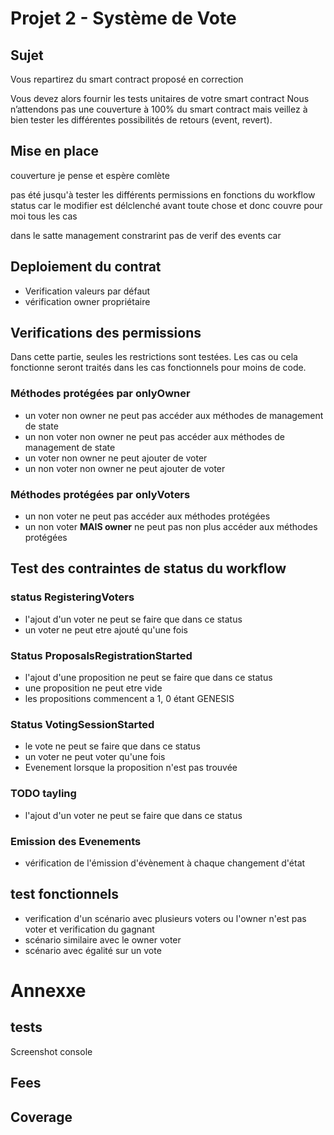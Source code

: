 # Projet 2 - Système de Vote

## Sujet
Vous repartirez du smart contract proposé en correction 

Vous devez alors fournir les tests unitaires de votre smart contract Nous n’attendons pas une couverture à 100% du smart contract mais veillez à bien tester les différentes possibilités de retours (event, revert).

## Mise en place

couverture je pense et espère comlète

pas été jusqu'à tester les différents permissions en fonctions du workflow status car le modifier est délclenché avant toute chose et donc couvre pour moi tous les cas

dans le satte management constrarint pas de verif des events car 

## Deploiement du contrat
- Verification valeurs par défaut
- vérification owner propriétaire

## Verifications des permissions
 Dans cette partie, seules les restrictions sont testées. Les cas ou cela fonctionne seront traités dans les cas fonctionnels pour moins de code.

### Méthodes protégées par onlyOwner
- un voter non owner ne peut pas  accéder aux méthodes de management de state
- un non voter non owner ne peut pas accéder aux méthodes de management de state
- un voter non owner ne peut ajouter de voter
- un non voter non owner ne peut ajouter de voter
 

### Méthodes protégées par onlyVoters
- un non voter ne peut pas accéder aux méthodes protégées
- un non voter **MAIS owner** ne peut pas non plus accéder aux méthodes protégées

## Test des contraintes de status du workflow
###  status RegisteringVoters
- l'ajout d'un voter ne peut se faire que dans ce status
- un voter ne peut etre ajouté qu'une fois

### Status ProposalsRegistrationStarted
- l'ajout d'une proposition ne peut se faire que dans ce status
- une proposition ne peut etre vide
- les propositions commencent a 1, 0 étant GENESIS
  
### Status VotingSessionStarted
- le vote ne peut se faire que dans ce status
- un voter ne peut voter qu'une fois
- Evenement lorsque la proposition n'est pas trouvée
  
### TODO tayling
- l'ajout d'un voter ne peut se faire que dans ce status

### Emission des Evenements
- vérification de l'émission d'évènement à chaque changement d'état

## test fonctionnels
- verification d'un scénario avec plusieurs voters ou l'owner n'est pas voter et verification du gagnant
- scénario similaire avec le owner voter
- scénario avec égalité sur un vote


# Annexxe
## tests
Screenshot console

## Fees

## Coverage


